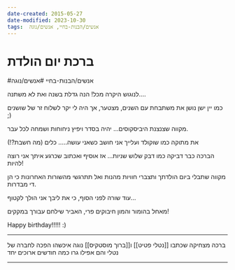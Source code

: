```yaml
---
date-created: 2015-05-27
date-modified: 2023-10-30
tags:  אנשים/הבנות-בחיי, אנשים/נוגה
---
```


# ברכת יום הולדת

#אנשים/הבנות-בחיי #אנשים/נוגה

לנוגוש היקרה מכל!
הנה גדלת בשנה ואת לא משתנה....

כמו יין ישן נושן את משתבחת עם השנים,
מצטער, אך היה לי יקר לשלוח זר של שושנים ;)

מקווה שצנצנת היביסקוסים... יהיה בסדר
ויפיץ ניחוחות ושמחה לכל עבר.

את מתוקה כמו שוקולד
ועלייך אני חושב כשאני עושה..... כלים  (מה חשבת?!)

הברכה כבר דביקה כמו דבק שלוש שניות...
אז אוסיף ואכתוב  שכרגע איתך אני רוצה להיות!

מקווה שתבלי ביום הולדתך ותצברי חוויות מהנות
ואל תתרגשי מהשורות האחרונות כי הן די מבדרות.

עוד שורה לפני הסוף,
כי את ליבך אני הולך לקטוף...

מאחל בהומור והמון חיבוקים
פרי, האביר שילחם עבורך במקקים!

Happy birthday!!!!! :)

-------------------
ברכה מצחיקה שכתבו [[נטלי פטיט]] ו[[ברוך מוסטקיס]]
נוגה איכשהו הפכה לחברה של נטלי והם אפילו גרו כמה חודשים ארוכים יחד

-------------------
